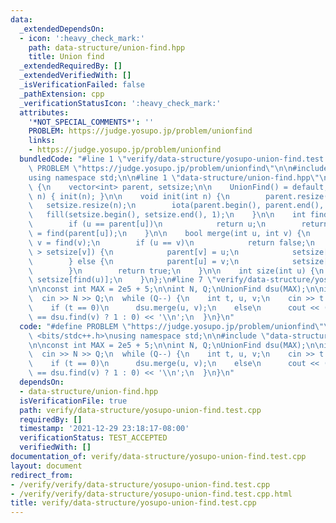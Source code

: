 ```yaml
---
data:
  _extendedDependsOn:
  - icon: ':heavy_check_mark:'
    path: data-structure/union-find.hpp
    title: Union find
  _extendedRequiredBy: []
  _extendedVerifiedWith: []
  _isVerificationFailed: false
  _pathExtension: cpp
  _verificationStatusIcon: ':heavy_check_mark:'
  attributes:
    '*NOT_SPECIAL_COMMENTS*': ''
    PROBLEM: https://judge.yosupo.jp/problem/unionfind
    links:
    - https://judge.yosupo.jp/problem/unionfind
  bundledCode: "#line 1 \"verify/data-structure/yosupo-union-find.test.cpp\"\n#define\
    \ PROBLEM \"https://judge.yosupo.jp/problem/unionfind\"\n\n#include <bits/stdc++.h>\n\
    using namespace std;\n\n#line 1 \"data-structure/union-find.hpp\"\nstruct UnionFind\
    \ {\n    vector<int> parent, setsize;\n\n    UnionFind() = default;\n\n    UnionFind(int\
    \ n) { init(n); }\n\n    void init(int n) {\n        parent.resize(n);\n     \
    \   setsize.resize(n);\n        iota(parent.begin(), parent.end(), 0);\n     \
    \   fill(setsize.begin(), setsize.end(), 1);\n    }\n\n    int find(int u) {\n\
    \        if (u == parent[u])\n            return u;\n        return parent[u]\
    \ = find(parent[u]);\n    }\n\n    bool merge(int u, int v) {\n        u = find(u),\
    \ v = find(v);\n        if (u == v)\n            return false;\n        if (setsize[u]\
    \ > setsize[v]) {\n            parent[v] = u;\n            setsize[u] += setsize[v];\n\
    \        } else {\n            parent[u] = v;\n            setsize[v] += setsize[u];\n\
    \        }\n        return true;\n    }\n\n    int size(int u) {\n        return\
    \ setsize[find(u)];\n    }\n};\n#line 7 \"verify/data-structure/yosupo-union-find.test.cpp\"\
    \n\nconst int MAX = 2e5 + 5;\n\nint N, Q;\nUnionFind dsu(MAX);\n\nint main() {\n\
    \  cin >> N >> Q;\n  while (Q--) {\n    int t, u, v;\n    cin >> t >> u >> v;\n\
    \    if (t == 0)\n      dsu.merge(u, v);\n    else\n      cout << (dsu.find(u)\
    \ == dsu.find(v) ? 1 : 0) << '\\n';\n  }\n}\n"
  code: "#define PROBLEM \"https://judge.yosupo.jp/problem/unionfind\"\n\n#include\
    \ <bits/stdc++.h>\nusing namespace std;\n\n#include \"data-structure/union-find.hpp\"\
    \n\nconst int MAX = 2e5 + 5;\n\nint N, Q;\nUnionFind dsu(MAX);\n\nint main() {\n\
    \  cin >> N >> Q;\n  while (Q--) {\n    int t, u, v;\n    cin >> t >> u >> v;\n\
    \    if (t == 0)\n      dsu.merge(u, v);\n    else\n      cout << (dsu.find(u)\
    \ == dsu.find(v) ? 1 : 0) << '\\n';\n  }\n}\n"
  dependsOn:
  - data-structure/union-find.hpp
  isVerificationFile: true
  path: verify/data-structure/yosupo-union-find.test.cpp
  requiredBy: []
  timestamp: '2021-12-29 23:18:17-08:00'
  verificationStatus: TEST_ACCEPTED
  verifiedWith: []
documentation_of: verify/data-structure/yosupo-union-find.test.cpp
layout: document
redirect_from:
- /verify/verify/data-structure/yosupo-union-find.test.cpp
- /verify/verify/data-structure/yosupo-union-find.test.cpp.html
title: verify/data-structure/yosupo-union-find.test.cpp
---
```

